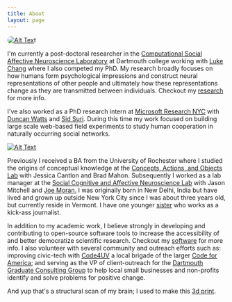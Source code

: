 ```yaml
---
title: About
layout: page
---
```

<div class="side-by-side">
    <div class="image">
    	<a href="https://www.cosanlab.com/">
        <img class="image" style="border-radius:35px" src="{{site.url}}/assets/images/cosanlab_logo.jpg" alt="Alt Text" > </a>
    </div>
    <div class="text">
        <p>I'm currently a post-doctoral researcher in the <a class="nounderline" href="http://cosanlab.com">Computational Social Affective Neuroscience Laboratory</a> at Dartmouth college working with <a class="nounderline" href="http://lukejchang.com">Luke Chang</a> where I also competed my PhD. My research broadly focuses on how humans form psychological impressions and construct neural representations of other people and ultimately how these representations change as they are transmitted between individuals.  Checkout my <a class="nounderline" href="{{site.url}}/research">research</a> for more info.</p>
    </div>
</div>

<div class="side-by-side-reversed">
    <div class="text">
        <p>I've also worked as a PhD research intern at <a class="nounderline" href="https://www.microsoft.com/en-us/research/lab/microsoft-research-new-york/">Microsoft Research NYC</a> with <a class="nounderline" href="https://www.asc.upenn.edu/people/faculty/duncan-watts-phd">Duncan Watts</a> and <a class="nounderline" href="https://www.sidsuri.com/">Sid Suri</a>. During this time my work focused on building large scale web-based field experiments to study human cooperation in naturally occurring social networks.</p>
    </div>
    <div class="image">
    	<a class="link" href="https://www.microsoft.com/en-us/research/lab/microsoft-research-new-york/">
        <img class="image" src="{{site.url}}/assets/images/MSFT_logo.png" alt="Alt Text"> </a>
    </div>
</div>

<p class="about-para">Previously I received a BA from the University of Rochester where I studied the origins of conceptual knowledge at the <a href="https://www.cmu.edu/dietrich/psychology/caoslab/" class="nounderline">Concepts, Actions, and Objects Lab</a> with Jessica Cantlon and Brad Mahon. Subsequently I worked as a lab manager at the <a href="http://www.wjh.harvard.edu/~scanlab/" class="nounderline">Social Cognitive and Affective Neuroscience Lab</a> with Jason Mitchell and <a href="http://www.linkedin.com/in/joe-moran-32261662/" class="nounderline">Joe Moran.</a> I was originally born in New Delhi, India but have lived and grown up outside New York City since I was about three years old, but currently reside in Vermont. I have one younger <a href="http://www.jihiijolly.com/" class="nounderline">sister</a> who works as a kick-ass journalist.</p>

<p class="about-para">In addition to my academic work, I believe strongly in developing and contributing to open-source software tools to increase the accessibility of and better democratize scientific research. Checkout my <a class="nounderline" href="{{site.url}}/sofware">software</a> for more info. I also volunteer with several community and outreach efforts such as: improving civic-tech with <a class="nounderline" href="https://codeforuv.org/">Code4UV</a> a local brigade of the larger <a class="nounderline" href="https://www.codeforamerica.org/">Code for America</a>; and serving as the VP of client-outreach for the <a class="nounderline" href="https://sites.dartmouth.edu/dgcg/">Dartmouth Graduate Consulting Group</a> to help local small businesses and non-profits identify and solve problems for positive change.</p>

<p class="about-para">And yup that's a structural scan of my brain; I used to make this <a href="https://twitter.com/Eshjolly/status/819221466650705920" class="nounderline">3d print</a>.</p>

